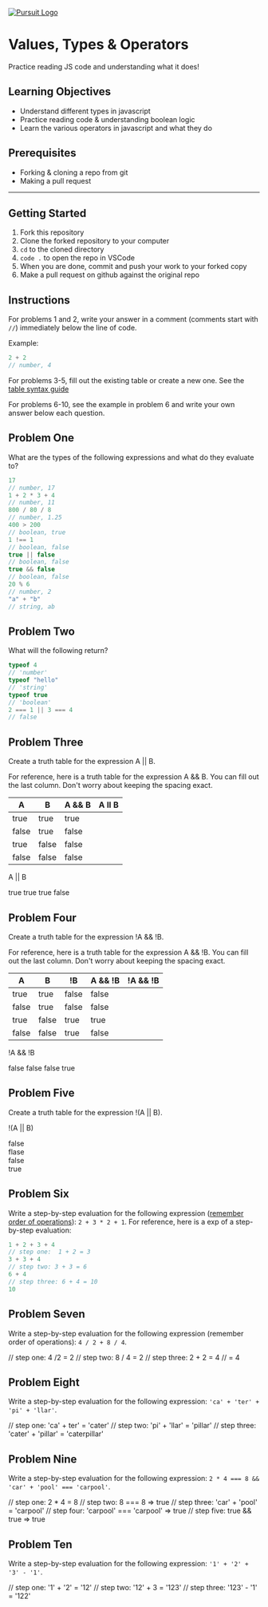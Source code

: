 [![Pursuit Logo](https://avatars1.githubusercontent.com/u/5825944?s=200&v=4)](https://pursuit.org)

# Values, Types & Operators

Practice reading JS code and understanding what it does!

## Learning Objectives

- Understand different types in javascript
- Practice reading code & understanding boolean logic
- Learn the various operators in javascript and what they do

## Prerequisites

- Forking & cloning a repo from git
- Making a pull request

---

## Getting Started

1. Fork this repository
1. Clone the forked repository to your computer
1. `cd` to the cloned directory
1. `code .` to open the repo in VSCode
1. When you are done, commit and push your work to your forked copy
1. Make a pull request on github against the original repo

## Instructions

For problems 1 and 2, write your answer in a comment (comments start with `//`) immediately below the line of code.

Example:

```js
2 + 2
// number, 4
```

For problems 3-5, fill out the existing table or create a new one. See the [table syntax guide](https://www.markdownguide.org/extended-syntax#tables)

For problems 6-10, see the example in problem 6 and write your own answer below each question.



## Problem One

What are the types of the following expressions and what do they evaluate to?

```js
17
// number, 17 
1 + 2 * 3 + 4
// number, 11
800 / 80 / 8
// number, 1.25
400 > 200
// boolean, true
1 !== 1
// boolean, false
true || false
// boolean, false
true && false
// boolean, false
20 % 6
// number, 2
"a" + "b"
// string, ab
```

## Problem Two

What will the following return?

```js
typeof 4
// 'number'
typeof "hello"
// 'string'
typeof true
// 'boolean'
2 === 1 || 3 === 4
// false
```

## Problem Three

Create a truth table for the expression A || B.

For reference, here is a truth table for the expression A && B. You can fill out the last column. Don't worry about keeping the spacing exact.

| A     | B     | A && B |  A ll B   |
| ----- | ----- | ------ | ---------- |   
| true  | true  | true   |      |
| false | true  | false  |      |
| true  | false | false  |      |
| false | false | false  |      | 

A || B

true
true
true
false

## Problem Four

Create a truth table for the expression !A && !B.

For reference, here is a truth table for the expression A && !B. You can fill out the last column. Don't worry about keeping the spacing exact.

| A     | B     | !B    | A && !B | !A && !B |
| ----- | ----- | ----- | ------- | -------- |
| true  | true  | false | false   |          |
| false | true  | false | false   |          |
| true  | false | true  | true    |          |
| false | false | true  | false   |          |

!A && !B
  
  false 
  false
  false
  true

## Problem Five

Create a truth table for the expression !(A || B).

!(A || B)

false  
flase        
false     
true     

## Problem Six

Write a step-by-step evaluation for the following expression ([remember order of operations](https://www.mathsisfun.com/operation-order-pemdas.html)): `2 + 3 * 2 + 1`.
For reference, here is a exp of a step-by-step evaluation:

```js
1 + 2 + 3 + 4
// step one:  1 + 2 = 3
3 + 3 + 4
// step two: 3 + 3 = 6
6 + 4
// step three: 6 + 4 = 10
10
```

## Problem Seven

Write a step-by-step evaluation for the following expression (remember order of operations): `4 / 2 + 8 / 4`.

// step one: 4 /2 = 2 
// step two: 8 / 4 = 2
// step three:  2 + 2 = 4
// = 4

## Problem Eight

Write a step-by-step evaluation for the following expression: `'ca' + 'ter' + 'pi' + 'llar'`.

// step one: 'ca' + ter' = 'cater'
// step two: 'pi' + 'llar' = 'pillar'
// step three: 'cater' + 'pillar' = 'caterpillar'
## Problem Nine

Write a step-by-step evaluation for the following expression: `2 * 4 === 8 && 'car' + 'pool' === 'carpool'`.

// step one: 2 * 4 = 8
// step two: 8 === 8 => true
// step three: 'car' + 'pool' = 'carpool'
// step four: 'carpool' === 'carpool' => true
// step five: true && true => true

## Problem Ten

Write a step-by-step evaluation for the following expression: `'1' + '2' + '3' - '1'`.

// step one: '1' + '2' = '12'
// step two: '12' + 3 = '123'
// step three: '123' - '1' = '122'